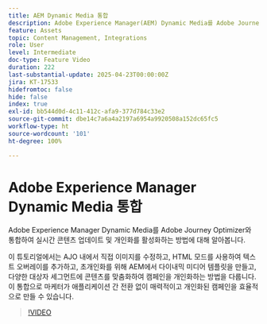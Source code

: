 ```yaml
---
title: AEM Dynamic Media 통합
description: Adobe Experience Manager(AEM) Dynamic Media를 Adobe Journey Optimizer(AJO)와 통합하여 실시간 콘텐츠 업데이트 및 개인화를 활성화하는 방법에 대해 알아봅니다.
feature: Assets
topic: Content Management, Integrations
role: User
level: Intermediate
doc-type: Feature Video
duration: 222
last-substantial-update: 2025-04-23T00:00:00Z
jira: KT-17533
hidefromtoc: false
hide: false
index: true
exl-id: bb544d0d-4c11-412c-afa9-377d784c33e2
source-git-commit: dbe14c7a6a4a2197a6954a9920508a152dc65fc5
workflow-type: ht
source-wordcount: '101'
ht-degree: 100%

---
```


# Adobe Experience Manager Dynamic Media 통합

Adobe Experience Manager Dynamic Media를 Adobe Journey Optimizer와 통합하여 실시간 콘텐츠 업데이트 및 개인화를 활성화하는 방법에 대해 알아봅니다.

이 튜토리얼에서는 AJO 내에서 직접 이미지를 수정하고, HTML 모드를 사용하여 텍스트 오버레이를 추가하고, 초개인화를 위해 AEM에서 다이내믹 미디어 템플릿을 만들고, 다양한 대상자 세그먼트에 콘텐츠를 맞춤화하여 캠페인을 개인화하는 방법을 다룹니다. 이 통합으로 마케터가 애플리케이션 간 전환 없이 매력적이고 개인화된 캠페인을 효율적으로 만들 수 있습니다.

>[!VIDEO](https://video.tv.adobe.com/v/3457695/?learn=on&enablevpops)
